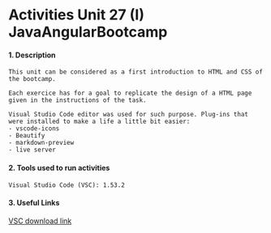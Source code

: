 # Activities Unit 27 (I) JavaAngularBootcamp

#### 1. Description
```
This unit can be considered as a first introduction to HTML and CSS of the bootcamp. 

Each exercice has for a goal to replicate the design of a HTML page given in the instructions of the task. 

Visual Studio Code editor was used for such purpose. Plug-ins that were installed to make a life a little bit easier:
- vscode-icons
- Beautify
- markdown-preview
- live server
```

#### 2. Tools used to run activities
```
Visual Studio Code (VSC): 1.53.2
```
#### 3. Useful Links

[VSC download link](https://code.visualstudio.com/download)






